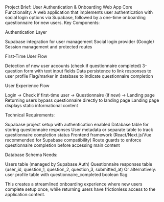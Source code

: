 Project Brief: User Authentication & Onboarding Web App
Core Functionality:
A web application that implements user authentication with social login options via Supabase, followed by a one-time onboarding questionnaire for new users.
Key Components:

Authentication Layer

Supabase integration for user management
Social login provider (Google)
Session management and protected routes


First-Time User Flow

Detection of new user accounts (check if questionnaire completed)
3-question form with text input fields
Data persistence to link responses to user profile
Flag/marker in database to indicate questionnaire completion


User Experience Flow

Login → Check if first-time user → Questionnaire (if new) → Landing page
Returning users bypass questionnaire directly to landing page
Landing page displays static informational content


Technical Requirements:

Supabase project setup with authentication enabled
Database table for storing questionnaire responses
User metadata or separate table to track questionnaire completion status
Frontend framework (React/Next.js/Vue recommended for Supabase compatibility)
Route guards to enforce questionnaire completion before accessing main content

Database Schema Needs:

Users table (managed by Supabase Auth)
Questionnaire responses table (user_id, question_1, question_2, question_3, submitted_at)
Or alternatively: user profile table with questionnaire_completed boolean flag

This creates a streamlined onboarding experience where new users complete setup once, while returning users have frictionless access to the application content.